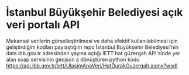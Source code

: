 # İstanbul Büyükşehir Belediyesi açık veri portalı API
Mekansal verilerin görselleştirilmesi ve daha efektif kullanılabilmesi için geliştirdiğim kodları paylaştığım repo
İstanbul Büyükşehir Belediyesi'nin data.ibb.gov.tr adresinden yayına açtığı İETT hat güzergah API'sinde yer alan soap servisinin geojson a dönüştüren python kodu
https://api.ibb.gov.tr/iett/UlasimAnaVeri/HatDurakGuzergah.asmx?wsdl
